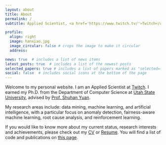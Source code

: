 ```yaml
---
layout: about
title: About
permalink: /
subtitle: Applied Scientist, <a href='https://www.twitch.tv/'>Twitch</a>. 

profile:
  align: right
  image: hanxiao.jpg
  image_circular: false # crops the image to make it circular
  address: 

news: true  # includes a list of news items
latest_posts: true  # includes a list of the newest posts
selected_papers: true # includes a list of papers marked as "selected={true}"
social: false  # includes social icons at the bottom of the page
---
```


Welcome to my personal website. I am an Applied Scientist at [Twitch](https://www.twitch.tv/). I earned my Ph.D. from the Department of Computer Science at [Utah State University](https://www.usu.edu/cs/), advised by [Prof. Shuhan Yuan](https://yuan.shuhan.org/).

My research areas include: data mining, machine learning, and artificial intelligence, with a particular focus on anomaly detection, fairness-aware machine learning, root cause analysis, and reinforcement learning.

If you would like to know more about my current status, research interests and achievements, please check out my [CV](https://github.com/hanxiao0607/Resume/blob/master/CV.pdf) or [Resume](https://github.com/hanxiao0607/Resume/blob/master/Resume.pdf). You will find a list of code and publications on [this page](https://hanxiao0607.github.io/publications/).

[//]: # (**Now I am looking for an internship or a full-time job.** If you can provide any information, please feel free to [contact me]&#40;mailto:hanxiao2099@gmail.com&#41;.)